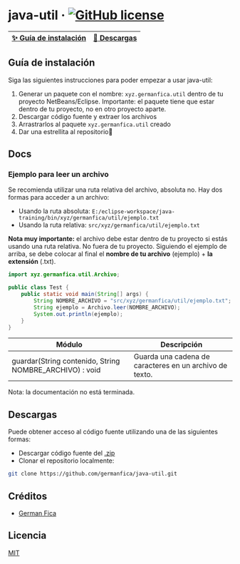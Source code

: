 # java-util &middot; [![GitHub license](https://img.shields.io/badge/license-MIT-blue.svg)](https://github.com/germanfica/java-util/blob/master/LICENSE)
| [:sparkles: Guía de instalación](#guía-de-instalación) | [:rocket: Descargas](#descargas) |
| --------------- | -------- |

## Guía de instalación
Siga las siguientes instrucciones para poder empezar a usar java-util:
1.	Generar un paquete con el nombre: `xyz.germanfica.util` dentro de tu proyecto NetBeans/Eclipse. Importante: el paquete tiene que estar dentro de tu proyecto, no en otro proyecto aparte.
2.	Descargar código fuente y extraer los archivos
3.	Arrastrarlos al paquete `xyz.germanfica.util` creado
4.	Dar una estrellita al repositorio💖

## Docs
### Ejemplo para leer un archivo
Se recomienda utilizar una ruta relativa del archivo, absoluta no. Hay dos formas para acceder a un archivo:
- Usando la ruta absoluta: `E:/eclipse-workspace/java-training/bin/xyz/germanfica/util/ejemplo.txt`
- Usando la ruta relativa: `src/xyz/germanfica/util/ejemplo.txt`

**Nota muy importante:** el archivo debe estar dentro de tu proyecto si estás usando una ruta relativa. No fuera de tu proyecto. Siguiendo el ejemplo de arriba, se debe colocar al final el **nombre de tu archivo** (ejemplo) + **la extensión** (.txt).
```java
import xyz.germanfica.util.Archivo;

public class Test {
	public static void main(String[] args) {
		String NOMBRE_ARCHIVO = "src/xyz/germanfica/util/ejemplo.txt"; // Se recomienda usar una ruta relativa
		String ejemplo = Archivo.leer(NOMBRE_ARCHIVO);
		System.out.println(ejemplo);
	}
}
```
| Módulo        | Descripción   |
| ------------- | ------------- |
| guardar(String contenido, String NOMBRE_ARCHIVO) : void  | Guarda una cadena de caracteres en un  archivo de texto.  |

Nota: la documentación no está terminada.

## Descargas
Puede obtener acceso al código fuente utilizando una de las siguientes formas:
+ Descargar código fuente del [.zip](https://github.com/germanfica/java-util/archive/master.zip)
+ Clonar el repositorio localmente:
```bash
git clone https://github.com/germanfica/java-util.git
```

## Créditos
- [German Fica](https://www.instagram.com/germanfica/)

## Licencia
[MIT](https://opensource.org/licenses/MIT)

